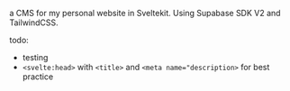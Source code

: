 a CMS for my personal website in Sveltekit. Using Supabase SDK V2 and 
TailwindCSS.

todo:
* testing
* `<svelte:head>` with `<title>` and `<meta name="description>` for best 
  practice